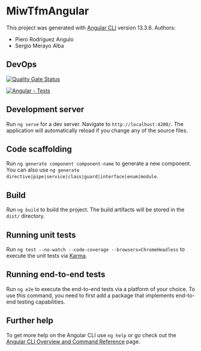 # MiwTfmAngular

This project was generated with [Angular CLI](https://github.com/angular/angular-cli) version 13.3.6.
Authors:
- Piero Rodríguez Angulo
- Sergio Merayo Alba

## DevOps

[![Quality Gate Status](https://sonarcloud.io/api/project_badges/measure?branch=develop&project=Sergiomerayo_miw-tfm-angular&metric=alert_status)](https://sonarcloud.io/dashboard?id=Sergiomerayo_miw-tfm-angular&branch=develop)

[![Angular - Tests](https://github.com/Sergiomerayo/miw-tfm-angular/actions/workflows/actions-config.yml/badge.svg)](https://github.com/Sergiomerayo/miw-tfm-angular/actions/workflows/test-sonar.yml)
## Development server

Run `ng serve` for a dev server. Navigate to `http://localhost:4200/`. The application will automatically reload if you change any of the source files.

## Code scaffolding

Run `ng generate component component-name` to generate a new component. You can also use `ng generate directive|pipe|service|class|guard|interface|enum|module`.

## Build

Run `ng build` to build the project. The build artifacts will be stored in the `dist/` directory.

## Running unit tests

Run `ng test --no-watch --code-coverage --browsers=ChromeHeadless` to execute the unit tests via [Karma](https://karma-runner.github.io).

## Running end-to-end tests

Run `ng e2e` to execute the end-to-end tests via a platform of your choice. To use this command, you need to first add a package that implements end-to-end testing capabilities.

## Further help

To get more help on the Angular CLI use `ng help` or go check out the [Angular CLI Overview and Command Reference](https://angular.io/cli) page.
